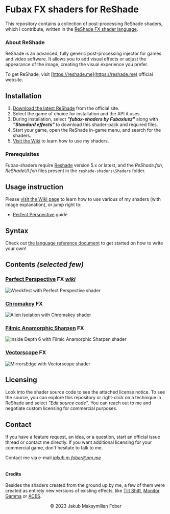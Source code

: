 # Fubax FX shaders for ReShade
This repository contains a collection of post-processing ReShade shaders, which I contribute, written in the [ReShade FX shader language](https://github.com/crosire/reshade-shaders/blob/slim/REFERENCE.md).

### About ReShade
ReShade is an advanced, fully generic post-processing injector for games and video software. It allows you to add visual effects or adjust the appearance of the image, creating the visual experience you prefer.

To get ReShade, visit [https://reshade.me](https://reshade.me) official website.

## Installation
1. [Download the latest ReShade](https://reshade.me/#download) from the official site.
2. Select the game of choice for installation and the API it uses.
3. During installation, select ***"fubax-shaders by Fubaxiusz"*** along with ***"Standard effects"*** to download this shader-pack and required files.
4. Start your game, open the ReShade in-game menu, and search for the shaders.
5. [Visit the Wiki](https://github.com/Fubaxiusz/fubax-shaders/wiki/Home) to learn how to use my shaders.

### Prerequisites
Fubax-shaders require [Reshade](https://reshade.me) version 5.x or latest, and the *ReShade.fxh*, *ReShadeUI.fxh* files present in the `reshade-shaders\Shaders` folder.

## Usage instruction
Please [visit the Wiki page](https://github.com/Fubaxiusz/fubax-shaders/wiki/Home) to learn how to use various of my shaders (with image explanation), or jump right to:
+ [Perfect Perspective](https://github.com/Fubaxiusz/fubax-shaders/wiki/PerfectPerspective) guide

## Syntax
Check out [the language reference document](https://github.com/crosire/reshade-shaders/blob/master/REFERENCE.md) to get started on how to write your own!

## Contents *(selected few)*
### [Perfect Perspective](/Shaders/PerfectPerspective.fx) FX [*wiki*](https://github.com/Fubaxiusz/fubax-shaders/wiki/PerfectPerspective)
![Wreckfest with Perfect Perspective shader](https://github.com/Fubaxiusz/fubax-shaders/assets/34406163/c1c9d992-7fc8-4a32-a3ca-e7c201dd8105)

### [Chromakey](/Shaders/Chromakey.fx) FX
![Alien Isolation with Chromakey shader](https://github.com/Fubaxiusz/fubax-shaders/assets/34406163/d7f716af-a24a-474a-91a2-7eeb449aba50)

### [Filmic Anamorphic Sharpen](/Shaders/FilmicAnamorphSharpen.fx) FX
![Inside Depth 6 with Filmic Anamorphic Sharpen shader](https://github.com/Fubaxiusz/fubax-shaders/assets/34406163/0ac08113-0f7a-4ad7-a78f-c02c48cf21da)

### [Vectorscope](/Shaders/Vectorscope.fx) FX
![MirrorsEdge with Vectorscope shader](https://github.com/Fubaxiusz/fubax-shaders/assets/34406163/c3d9c5c4-8203-4505-b3e6-bba63863a629)

## Licensing
Look into the shader source code to see the attached license notice. To see the source, you can explore this repository or right-click on a technique in ReShade and select *"Edit source code"*. You can reach out to me and negotiate custom licensing for commercial purposes.

## Contact
If you have a feature request, an idea, or a question, start an official issue thread or contact me directly.
If you want additional licensing for your commercial game, don't hesitate to talk to me.

Contact me via e-mail [*jakub.m.fober@pm.me*](mailto:jakub.m.fober@protonmail.com)

![]()
#### Credits
Besides the shaders created from the ground up by me, a few of them were created as entirely new versions of existing effects, like [Tilt Shift](/Shaders/TiltShift.fx), [Monitor Gamma](/Shaders/MonitorGamma.fx) or [ACES](/Shaders/ACES.fx).

<p align=center>
© 2023 Jakub Maksymilian Fober
</p>

